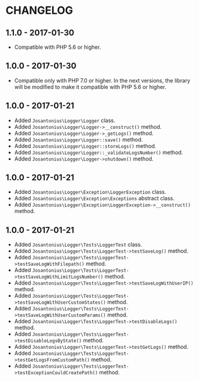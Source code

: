 # CHANGELOG

## 1.1.0 - 2017-01-30
* Compatible with PHP 5.6 or higher.

## 1.0.0 - 2017-01-30
* Compatible only with PHP 7.0 or higher. In the next versions, the library will be modified to make it compatible with PHP 5.6 or higher.

## 1.0.0 - 2017-01-21
* Added `Josantonius\Logger\Logger` class.
* Added `Josantonius\Logger\Logger->__construct()` method.
* Added `Josantonius\Logger\Logger->_getLogs()` method.
* Added `Josantonius\Logger\Logger::save()` method.
* Added `Josantonius\Logger\Logger::storeLogs()` method.
* Added `Josantonius\Logger\Logger::_validateLogsNumber()` method.
* Added `Josantonius\Logger\Logger->shutdown()` method.

## 1.0.0 - 2017-01-21
* Added `Josantonius\Logger\Exception\LoggerException` class.
* Added `Josantonius\Logger\Exception\Exceptions` abstract class.
* Added `Josantonius\Logger\Exception\LoggerException->__construct()` method.

## 1.0.0 - 2017-01-21
* Added `Josantonius\Logger\Tests\LoggerTest` class.
* Added `Josantonius\Logger\Tests\LoggerTest->testSaveLog()` method.
* Added `Josantonius\Logger\Tests\LoggerTest->testSaveLogWithFilepath()` method.
* Added `Josantonius\Logger\Tests\LoggerTest->testSaveLogWithLimitLogsNumber()` method.
* Added `Josantonius\Logger\Tests\LoggerTest->testSaveLogWithUserIP()` method.
* Added `Josantonius\Logger\Tests\LoggerTest->testSaveLogWithUserCustomStates()` method.
* Added `Josantonius\Logger\Tests\LoggerTest->testSaveLogWithUserCustomParams()` method.
* Added `Josantonius\Logger\Tests\LoggerTest->testDisableLogs()` method.
* Added `Josantonius\Logger\Tests\LoggerTest->testDisableLogsByState()` method.
* Added `Josantonius\Logger\Tests\LoggerTest->testGetLogs()` method.
* Added `Josantonius\Logger\Tests\LoggerTest->testGetLogsFromCustomPath()` method.
* Added `Josantonius\Logger\Tests\LoggerTest->testExceptionCouldCreatePath()` method.
